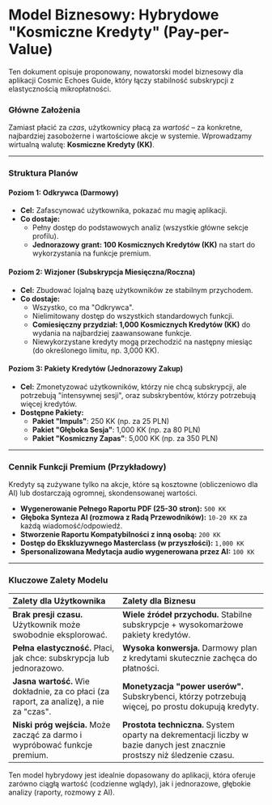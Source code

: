 # Model Biznesowy: Hybrydowe "Kosmiczne Kredyty" (Pay-per-Value)

Ten dokument opisuje proponowany, nowatorski model biznesowy dla aplikacji Cosmic Echoes Guide, który łączy stabilność subskrypcji z elastycznością mikropłatności.

### Główne Założenia
Zamiast płacić za *czas*, użytkownicy płacą za *wartość* – za konkretne, najbardziej zasobożerne i wartościowe akcje w systemie. Wprowadzamy wirtualną walutę: **Kosmiczne Kredyty (KK)**.

---

### Struktura Planów

#### Poziom 1: Odkrywca (Darmowy)
- **Cel:** Zafascynować użytkownika, pokazać mu magię aplikacji.
- **Co dostaje:**
    - Pełny dostęp do podstawowych analiz (wszystkie główne sekcje profilu).
    - **Jednorazowy grant: 100 Kosmicznych Kredytów (KK)** na start do wykorzystania na funkcje premium.

#### Poziom 2: Wizjoner (Subskrypcja Miesięczna/Roczna)
- **Cel:** Zbudować lojalną bazę użytkowników ze stabilnym przychodem.
- **Co dostaje:**
    - Wszystko, co ma "Odkrywca".
    - Nielimitowany dostęp do wszystkich standardowych funkcji.
    - **Comiesięczny przydział: 1,000 Kosmicznych Kredytów (KK)** do wydania na najbardziej zaawansowane funkcje.
    - Niewykorzystane kredyty mogą przechodzić na następny miesiąc (do określonego limitu, np. 3,000 KK).

#### Poziom 3: Pakiety Kredytów (Jednorazowy Zakup)
- **Cel:** Zmonetyzować użytkowników, którzy nie chcą subskrypcji, ale potrzebują "intensywnej sesji", oraz subskrybentów, którzy potrzebują więcej kredytów.
- **Dostępne Pakiety:**
    - **Pakiet "Impuls"**: 250 KK (np. za 25 PLN)
    - **Pakiet "Głęboka Sesja"**: 1,000 KK (np. za 80 PLN)
    - **Pakiet "Kosmiczny Zapas"**: 5,000 KK (np. za 350 PLN)

---

### Cennik Funkcji Premium (Przykładowy)
Kredyty są zużywane tylko na akcje, które są kosztowne (obliczeniowo dla AI) lub dostarczają ogromnej, skondensowanej wartości.

- **Wygenerowanie Pełnego Raportu PDF (25-30 stron):** `500 KK`
- **Głęboka Synteza AI (rozmowa z Radą Przewodników):** `10-20 KK` za każdą wiadomość/odpowiedź.
- **Stworzenie Raportu Kompatybilności z inną osobą:** `200 KK`
- **Dostęp do Ekskluzywnego Masterclass (w przyszłości):** `1,000 KK`
- **Spersonalizowana Medytacja audio wygenerowana przez AI:** `100 KK`

---

### Kluczowe Zalety Modelu

| Zalety dla Użytkownika | Zalety dla Biznesu |
| :--- | :--- |
| **Brak presji czasu.** Użytkownik może swobodnie eksplorować. | **Wiele źródeł przychodu.** Stabilne subskrypcje + wysokomarżowe pakiety kredytów. |
| **Pełna elastyczność.** Płaci, jak chce: subskrypcja lub jednorazowo. | **Wysoka konwersja.** Darmowy plan z kredytami skutecznie zachęca do płatności. |
| **Jasna wartość.** Wie dokładnie, za co płaci (za raport, za analizę), a nie za "czas". | **Monetyzacja "power userów".** Subskrybenci, którzy potrzebują więcej, po prostu dokupują kredyty. |
| **Niski próg wejścia.** Może zacząć za darmo i wypróbować funkcje premium. | **Prostota techniczna.** System oparty na dekrementacji liczby w bazie danych jest znacznie prostszy niż śledzenie czasu. |

Ten model hybrydowy jest idealnie dopasowany do aplikacji, która oferuje zarówno ciągłą wartość (codzienne wglądy), jak i jednorazowe, głębokie analizy (raporty, rozmowy z AI).
